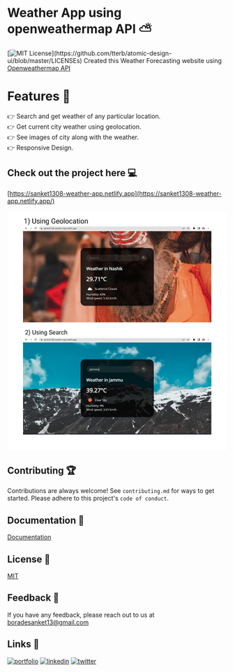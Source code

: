 # Weather App using openweathermap API ⛅
[![MIT License](https://img.shields.io/apm/l/atomic-design-ui.svg?)](https://github.com/tterb/atomic-design-ui/blob/master/LICENSEs)
Created this Weather Forecasting website using [Openweathermap API](https://openweathermap.org/api) 

# Features 🌟
👉 Search and get weather of any particular location. <br> 
👉 Get current city weather using geolocation. <br>
👉 See images of city along with the weather. <br>
👉 Responsive Design. <br>


## Check out the project here 💻

[https://sanket1308-weather-app.netlify.app](https://sanket1308-weather-app.netlify.app/)

![Screenshot](assets/Demo.jpeg)

## Contributing 🏆
Contributions are always welcome!
See `contributing.md` for ways to get started.
Please adhere to this project's `code of conduct`.


## Documentation 📃
[Documentation](https://openweathermap.org/api)


## License 📱

[MIT](https://choosealicense.com/licenses/mit/)

## Feedback 🙋‍
If you have any feedback, please reach out to us at boradesanket13@gmail.com

## Links 🔗
[![portfolio](https://img.shields.io/badge/my_portfolio-000?style=for-the-badge&logo=ko-fi&logoColor=white)](https://sanketborade.me)
[![linkedin](https://img.shields.io/badge/linkedin-0A66C2?style=for-the-badge&logo=linkedin&logoColor=white)](https://www.linkedin.com/in/boradesankt13)
[![twitter](https://img.shields.io/badge/twitter-1DA1F2?style=for-the-badge&logo=twitter&logoColor=white)](https://twitter.com/boradesanket13)


